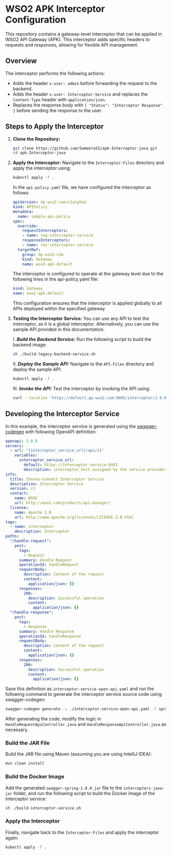 # WSO2 APK Interceptor Configuration

This repository contains a gateway-level interceptor that can be applied in WSO2 API Gateway (APK). This interceptor adds specific headers to requests and responses, allowing for flexible API management.

## Overview

The interceptor performs the following actions:
- Adds the header `x-user: admin` before forwarding the request to the backend.
- Adds the header `x-user: Interceptor-Service` and replaces the `Content-Type` header with `application/json`.
- Replaces the response body with `{ "Status": "Interceptor Response" }` before sending the response to the user.

## Steps to Apply the Interceptor

1. **Clone the Repository:**
   ```bash
   git clone https://github.com/SameeraSI/apk-Interceptor-java.git
   cd apk-Interceptor-java
   ```

2. **Apply the Interceptor:**
   Navigate to the `Interceptor-Files` directory and apply the interceptor using:
   ```bash
   kubectl apply -f .
   ```

   In the `api-policy.yaml` file, we have configured the interceptor as follows:
   ```yaml
   apiVersion: dp.wso2.com/v1alpha2
   kind: APIPolicy
   metadata:
     name: sample-api-policy
   spec:
     override:
       requestInterceptors:
       - name: req-interceptor-service
       responseInterceptors:
       - name: res-interceptor-service
     targetRef:
       group: dp.wso2.com
       kind: Gateway
       name: wso2-apk-default
   ```
   The interceptor is configured to operate at the gateway level due to the following lines in the api-policy.yaml file:
   ```yaml
   kind: Gateway
   name: wso2-apk-default
   ```
   This configuration ensures that the interceptor is applied globally to all APIs deployed within the specified gateway

4. **Testing the Interceptor Service:**
   You can use any API to test the interceptor, as it is a global interceptor. Alternatively, you can use the sample API provided in this documentation.

   I. ***Build the Backend Service:***
   Run the following script to build the backend image:
   ```bash
   sh ./build-legacy-backend-service.sh
   ```

   II. ***Deploy the Sample API:***
   Navigate to the `API-Files` directory and deploy the sample API:
   ```bash
   kubectl apply -f .
   ```

   III. ***Invoke the API:***
   Test the interceptor by invoking the API using:
   ```bash
   curl --location 'https://default.gw.wso2.com:9095/interceptor/1.0.0/books' --header 'Host: default.gw.wso2.com' --data '{"SamplePayload":"WSO2 APK"}' -k
   ```

## Developing the Interceptor Service

In this example, the interceptor service is generated using the [swagger-codegen](https://github.com/swagger-api/swagger-codegen) with following OpenAPI definition:

```yaml
openapi: 3.0.0
servers:
  - url: "{interceptor_service_url}/api/v1"
    variables:
      interceptor_service_url:
        default: https://interceptor-service:8443
        description: interceptor_host assigned by the service provider
info:
  title: Choreo-Connect Interceptor Service
  description: Interceptor Service
  version: v1
  contact:
    name: WSO2
    url: http://wso2.com/products/api-manager/
  license:
    name: Apache 2.0
    url: http://www.apache.org/licenses/LICENSE-2.0.html
tags:
  - name: interceptor
    description: Interceptor
paths:
  "/handle-request":
    post:
      tags:
        - Request
      summary: Handle Request
      operationId: handleRequest
      requestBody:
        description: Content of the request
        content:
          application/json: {}
      responses:
        200:
          description: Successful operation
          content:
            application/json: {}
  "/handle-response":
    post:
      tags:
        - Response
      summary: Handle Response
      operationId: handleResponse
      requestBody:
        description: Content of the request
        content:
          application/json: {}
      responses:
        200:
          description: Successful operation
          content:
            application/json: {}
```

Save this definition as `interceptor-service-open-api.yaml` and run the following command to generate the interceptor service source code using swagger-codegen:

```bash
swagger-codegen generate -i ./interceptor-service-open-api.yaml -l spring -o ./interceptors-java
```

After generating the code, modify the logic in `HandleRequestApiController.java` and `HandleResponseApiController.java` as necessary. 

### Build the JAR File
Build the JAR file using Maven (assuming you are using IntelliJ IDEA):
```bash
mvn clean install
```

### Build the Docker Image
Add the generated `swagger-spring-1.0.0.jar` file to the `interceptors-java-jar` folder, and run the following script to build the Docker image of the interceptor service:
```bash
sh ./build-interceptor-service.sh
```

### Apply the Interceptor
Finally, navigate back to the `Interceptor-Files` and apply the interceptor again:
```bash
kubectl apply -f .
```
